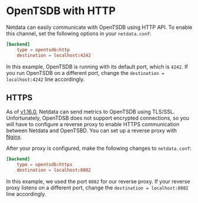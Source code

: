 <!--
---
title: "OpenTSDB with HTTP"
custom_edit_url: https://github.com/netdata/netdata/edit/master/backends/opentsdb/README.md
---
-->

# OpenTSDB with HTTP

Netdata can easily communicate with OpenTSDB using HTTP API. To enable this channel, set the following options in your
`netdata.conf`:

```conf
[backend]
    type = opentsdb:http
    destination = localhost:4242
```

In this example, OpenTSDB is running with its default port, which is `4242`. If you run OpenTSDB on a different port,
change the `destination = localhost:4242` line accordingly.

## HTTPS

As of [v1.16.0](https://github.com/netdata/netdata/releases/tag/v1.16.0), Netdata can send metrics to OpenTSDB using
TLS/SSL. Unfortunately, OpenTDSB does not support encrypted connections, so you will have to configure a reverse proxy
to enable HTTPS communication between Netdata and OpenTSBD. You can set up a reverse proxy with
[Nginx](../../docs/Running-behind-nginx.md).

After your proxy is configured, make the following changes to `netdata.conf`:

```conf
[backend]
    type = opentsdb:https
    destination = localhost:8082
```

In this example, we used the port `8082` for our reverse proxy. If your reverse proxy listens on a different port,
change the `destination = localhost:8082` line accordingly.

